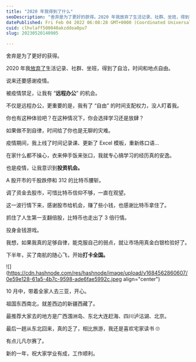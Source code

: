 ```yaml
---
title: "2020 年我得到了什么"
seoDescription: "舍弃是为了更好的获得。2020 年我放弃了生活记录、社群、坐班，得到了自洽，时间和地点自由。"
datePublished: Fri Feb 04 2022 06:08:28 GMT+0000 (Coordinated Universal Time)
cuid: clhvlaff500040akzddoa0pu7
slug: 20230520140905

---
```


舍弃是为了更好的获得。

2020 年我[放弃了](http://mp.weixin.qq.com/s?__biz=MzI3MzU5MDA1OQ==&mid=2247486534&idx=1&sn=fa1118656c068cd2b5bb64940d06ba30&chksm=eb21be02dc5637142a223fea983bf6ead0f2a48dbfa4eadec4b309434c927119b7569249377f&scene=21#wechat_redirect)生活记录、社群、坐班，得到了自洽，时间和地点自由。

说来还要感谢疫情。

被疫情禁足，让我有 “**远程办公**” 的机会。

不仅是远程办公，更重要的是，我有了 “自由” 的时间支配权力，没人盯着我。

你也有这种体验吧？在这种情况下，你会选择学习还是放肆？

如果做不到自律，时间给了你也是无聊的灾难。

疫情期间，我上线了时间记录课、更新了 Excel 模板，重新练口语...

在家什么都不操心，衣来伸手饭来张口，我就专心搞学习的经历真的安逸。

也是疫情，让我意识到**投资机会。**

A 股开市的千股跌停和 312 的比特币腰斩。

调了资金去股市，可惜比特币信仰不够，一直在观望。

这一波行情下来，感谢股市给机会，赚了些小钱，也感谢比特币拿住了。

抓住了人生第一支翻倍股，比特币也走出了 3 倍行情。

投身金钱游戏。

我想，如果我真的足够自律，能克服自己的弱点，就让市场用真金白银检验好了。

下半年，买了南航的随心飞，开始**打卡全国。**

![](https://cdn.hashnode.com/res/hashnode/image/upload/v1684562860607/0e59e128-61a5-4b7c-9598-ade6fae5992c.jpeg align="center")

10 月中，带着全家人去三亚，开心。

祖国东西南北，就差西边的新疆西藏了。

最推荐大家去的地方是广西涠洲岛、东北大连赶海、四川泸沽湖、北京。

最后一趟从东北回来，真的乏了，相比旅游，我还是喜欢宅家读书 🙄

有点儿凡尔赛了。

新的一年，祝大家学业有成，工作顺利。